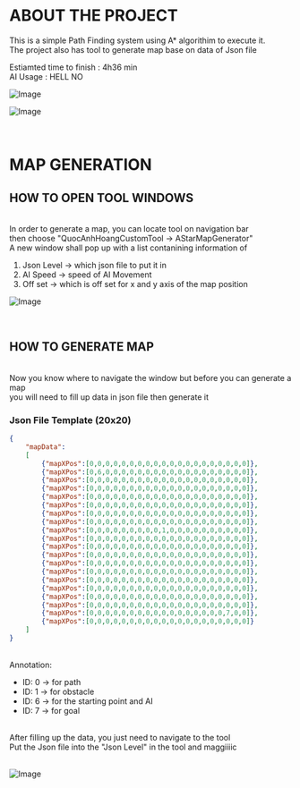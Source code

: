 # ABOUT THE PROJECT
<ins> </ins>
This is a simple Path Finding system using A* algorithim to execute it.<br>
The project also has tool to generate map base on data of Json file
<br>

Estiamted time to finish : 4h36 min
<br>
AI Usage : HELL NO


![Image](https://github.com/user-attachments/assets/f53d13c0-4a1b-426e-a92f-3feb43dacf30)

![Image](https://github.com/user-attachments/assets/c569fef0-ed87-455a-b09f-5a19fe1d841b)

<br>

# MAP GENERATION
<ins> </ins>
## HOW TO OPEN TOOL WINDOWS
<br>
In order to generate a map, you can locate tool on navigation bar<br>
then choose "QuocAnhHoangCustomTool -> AStarMapGenerator" <br>
A new window shall pop up with a list contanining information of<br>
<ol>
  <li>Json Level -> which json file to put it in</li>
  <li>AI Speed -> speed of AI Movement</li>
  <li>Off set -> which is off set for x and y axis of the map position</li>
</ol>

![Image](https://github.com/user-attachments/assets/35029c40-78fa-42d0-b382-f14405c523db)


<br>

## HOW TO GENERATE MAP
<br>
Now you know where to navigate the window but before you can generate a map<br>
you will need to fill up data in json file then generate it<br>

### Json File Template (20x20)
```json
{
    "mapData":
    [
        {"mapXPos":[0,0,0,0,0,0,0,0,0,0,0,0,0,0,0,0,0,0,0,0]},
        {"mapXPos":[0,6,0,0,0,0,0,0,0,0,0,0,0,0,0,0,0,0,0,0]},
        {"mapXPos":[0,0,0,0,0,0,0,0,0,0,0,0,0,0,0,0,0,0,0,0]},
        {"mapXPos":[0,0,0,0,0,0,0,0,0,0,0,0,0,0,0,0,0,0,0,0]},
        {"mapXPos":[0,0,0,0,0,0,0,0,0,0,0,0,0,0,0,0,0,0,0,0]},
        {"mapXPos":[0,0,0,0,0,0,0,0,0,0,0,0,0,0,0,0,0,0,0,0]},
        {"mapXPos":[0,0,0,0,0,0,0,0,0,0,0,0,0,0,0,0,0,0,0,0]},
        {"mapXPos":[0,0,0,0,0,0,0,0,0,0,0,0,0,0,0,0,0,0,0,0]},
        {"mapXPos":[0,0,0,0,0,0,0,0,0,1,0,0,0,0,0,0,0,0,0,0]},
        {"mapXPos":[0,0,0,0,0,0,0,0,0,0,0,0,0,0,0,0,0,0,0,0]},
        {"mapXPos":[0,0,0,0,0,0,0,0,0,0,0,0,0,0,0,0,0,0,0,0]},
        {"mapXPos":[0,0,0,0,0,0,0,0,0,0,0,0,0,0,0,0,0,0,0,0]},
        {"mapXPos":[0,0,0,0,0,0,0,0,0,0,0,0,0,0,0,0,0,0,0,0]},
        {"mapXPos":[0,0,0,0,0,0,0,0,0,0,0,0,0,0,0,0,0,0,0,0]},
        {"mapXPos":[0,0,0,0,0,0,0,0,0,0,0,0,0,0,0,0,0,0,0,0]},
        {"mapXPos":[0,0,0,0,0,0,0,0,0,0,0,0,0,0,0,0,0,0,0,0]},
        {"mapXPos":[0,0,0,0,0,0,0,0,0,0,0,0,0,0,0,0,0,0,0,0]},
        {"mapXPos":[0,0,0,0,0,0,0,0,0,0,0,0,0,0,0,0,0,0,0,0]},
        {"mapXPos":[0,0,0,0,0,0,0,0,0,0,0,0,0,0,0,0,0,7,0,0]},
        {"mapXPos":[0,0,0,0,0,0,0,0,0,0,0,0,0,0,0,0,0,0,0,0]}
    ]
}
```
<br>
Annotation: <br>
<ul>
  <li>ID: 0 -> for path</li>
  <li>ID: 1 -> for obstacle</li>
  <li>ID: 6 -> for the starting point and AI</li>
  <li>ID: 7 -> for goal</li>
</ul>
<br>
After filling up the data, you just need to navigate to the tool<br>
Put the Json file into the "Json Level" in the tool and maggiiiic<br>
<br>

![Image](https://github.com/user-attachments/assets/4bb4547b-e28c-4a03-b9d6-b3c874619fd5)
